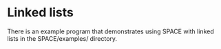 # Linked lists

There is an example program that demonstrates using 
SPACE with linked lists in the SPACE/examples/ directory.
